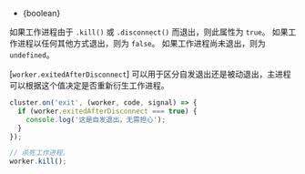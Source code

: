 <!-- YAML
added: v6.0.0
-->

* {boolean}

如果工作进程由于 `.kill()` 或 `.disconnect()` 而退出，则此属性为 `true`。 
如果工作进程以任何其他方式退出，则为 `false`。 
如果工作进程尚未退出，则为 `undefined`。

[`worker.exitedAfterDisconnect`] 可以用于区分自发退出还是被动退出，主进程可以根据这个值决定是否重新衍生工作进程。


```js
cluster.on('exit', (worker, code, signal) => {
  if (worker.exitedAfterDisconnect === true) {
    console.log('这是自发退出，无需担心');
  }
});

// 杀死工作进程。
worker.kill();
```

